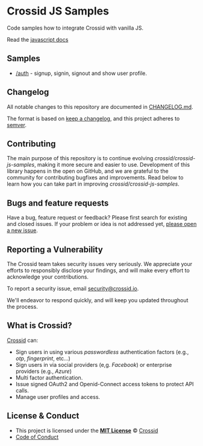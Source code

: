 # Crossid JS Samples

Code samples how to integrate Crossid with vanilla JS.

Read the [javascript docs](https://crossid.io/docs/frameworks/js)

## Samples

- [/auth](/auth/) - signup, signin, signout and show user profile.

<!-- START readme-templates/samples-footer.mustache -->
## Changelog

All notable changes to this repository are documented in [CHANGELOG.md](https://github.com/crossid/crossid-js-samples/blob/main/CHANGELOG.md).

The format is based on [keep a changelog](https://keepachangelog.com/en/1.0.0/), and this project adheres to [semver](https://semver.org/spec/v2.0.0.html).


## Contributing

The main purpose of this repository is to continue evolving _crossid/crossid-js-samples_, making it more secure and easier to use. Development of this library happens in the open on GitHub, and we are grateful to the community for contributing bugfixes and improvements. Read below to learn how you can take part in improving _crossid/crossid-js-samples_.


## Bugs and feature requests

Have a bug, feature request or feedback? Please first search for existing and closed issues. If your problem or idea is not addressed yet, [please open a new issue](https://github.com/crossid/crossid-js-samples/issues/new).


## Reporting a Vulnerability

The Crossid team takes security issues very seriously. We appreciate your efforts to responsibly disclose your findings, and will make every effort to acknowledge your contributions.

To report a security issue, email [security@crossid.io](mailto:security@crossid.io).

We'll endeavor to respond quickly, and will keep you updated throughout the process.


## What is Crossid?

[Crossid](https://crossid.io) can:

- Sign users in using various _passwordless_ authentication factors (e.g., _otp_, _fingerprint_, etc...)
- Sign users in via social providers (e,g. _Facebook_) or enterprise providers (e.g., _Azure_)
- Multi factor authentication.
- Issue signed OAuth2 and Openid-Connect access tokens to protect API calls.
- Manage user profiles and access.


## License & Conduct

- This project is licensed under the [**MIT License**](https://github.com/crossid/crossid-js-samples/blob/main/LICENSE.md) © [Crossid](https://crossid.io)
- [Code of Conduct](https://github.com/crossid/crossid-js-samples/blob/main/CODE_OF_CONDUCT.md)

<!-- END readme-templates/samples-footer.mustache -->
